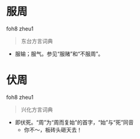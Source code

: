 # 服周
foh8 zheu1
> 东台方言词典
- 服输；服气。参见“服赌”和“不服周”。

# 伏周
foh8 zheu1
> 兴化方言词典
- 即伏死。“周”为“周而复始”的首字，“始”与“死”同音
  - 你不～，板砖头砸天去！
